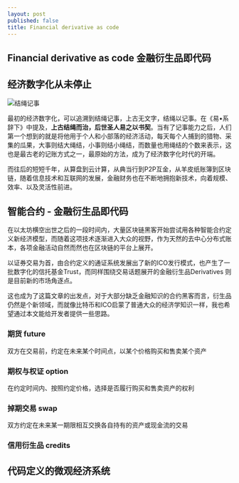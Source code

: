 ```yaml
---
layout: post
published: false
title: Financial derivative as code
---
```

## Financial derivative as code 金融衍生品即代码

## 经济数字化从未停止

![结绳记事]({{site.baseurl}}/media/shjs-jsjs-1.jpg)

最初的经济数字化，可以追溯到结绳记事，上古无文字，结绳以记事。在《易•系辞下》中提及，**上古结绳而治，后世圣人易之以书契**。当有了记事能力之后，人们第一个想到的就是将他用于个人和小部落的经济活动，每天每个人捕到的猎物、采集的瓜果，大事则结大绳结，小事则结小绳结，而数量也用绳结的个数来表示，这也是最古老的记账方式之一，最原始的方法，成为了经济数字化时代的开端。

而往后的短短千年，从算盘到云计算，从典当行到P2P互金，从羊皮纸账簿到区块链，随着信息技术和互联网的发展，金融财务也在不断地拥抱新技术，向着规模、效率、以及灵活性前进。

## 智能合约 - 金融衍生品即代码

在以太坊横空出世之后的一段时间内，大量区块链黑客开始尝试用各种智能合约定义新经济模型，而随着这项技术逐渐进入大众的视野，作为天然的去中心分布式账本，各项金融活动自然而然也在区块链的平台上展开。

以证券交易为首，由合约定义的通证系统发展出了新的ICO发行模式，也产生了一批数字化的信托基金Trust，而同样围绕交易话题展开的金融衍生品Derivatives 则是目前新的市场角逐点。

这也成为了这篇文章的出发点，对于大部分缺乏金融知识的合约黑客而言，衍生品仍然是个新领域，而就像比特币和ICO启蒙了普通大众的经济学知识一样，我也希望通过本文能给开发者提供一些思路。

### 期货 future

双方在交易前，约定在未来某个时间点，以某个价格购买和售卖某个资产

### 期权与权证 option

在约定时间内、按照约定价格，选择是否履行购买和售卖资产的权利

### 掉期交易 swap

双方约定在未来某一期限相互交换各自持有的资产或现金流的交易

### 信用衍生品 credits

## 代码定义的微观经济系统
